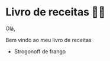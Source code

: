 # Livro de receitas :woman_cook:

Olá,

Bem vindo ao meu livro de receitas 

- Strogonoff de frango
